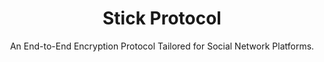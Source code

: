 <h1 align="center">Stick Protocol</h1>

<p align="center">An End-to-End Encryption Protocol Tailored for Social Network Platforms.</p>


